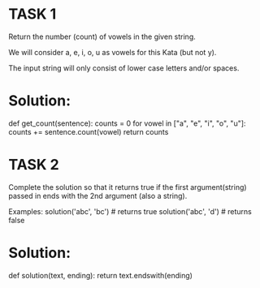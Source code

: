 # TASK 1
 Return the number (count) of vowels in the given string.

We will consider a, e, i, o, u as vowels for this Kata (but not y).

The input string will only consist of lower case letters and/or spaces.
# Solution:
def get_count(sentence):
    counts = 0
    for vowel in ["a", "e", "i", "o", "u"]:
        counts += sentence.count(vowel)
    return counts

    

# TASK 2
Complete the solution so that it returns true if the first argument(string) passed in ends with the 2nd argument (also a string).

Examples:
solution('abc', 'bc') # returns true
solution('abc', 'd') # returns false
# Solution:
def solution(text, ending):
    return text.endswith(ending)

